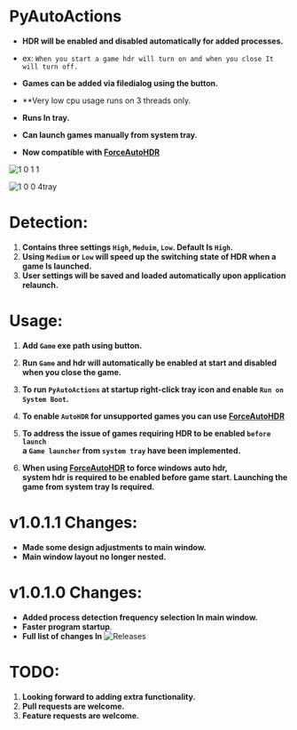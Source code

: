 # PyAutoActions


- **HDR will be enabled and disabled automatically for added processes.**


- ex: `When you start a game hdr will turn on and when you close It will turn off.`
- **Games can be added via filedialog using the button.**
- **Very low cpu usage runs on 3 threads only.
- **Runs In tray.**
- **Can launch games manually from system tray.**
- **Now compatible with [ForceAutoHDR](https://github.com/7gxycn08/ForceAutoHDR)**


![1 0 1 1](https://github.com/7gxycn08/PyAutoActions/assets/121936658/397c1e03-bd75-4cbf-aa47-5aedf4f1e8b3)



![1 0 0 4tray](https://github.com/7gxycn08/PyAutoActions/assets/121936658/8375da5c-210b-4633-b8cb-768e5c37cc54)


# Detection:
1. **Contains three settings `High`, `Meduim`, `Low`. Default Is `High`.**
2. **Using `Medium` or `Low` will speed up the switching state of HDR when a game Is launched.**
3. **User settings will be saved and loaded automatically upon application relaunch.**

# Usage:
1. **Add `Game` exe path using button.**


2. **Run `Game` and hdr will automatically be enabled at start and disabled when you close the game.**


3. **To run `PyAutoActions` at startup right-click tray icon and enable `Run on System Boot`.**


4. **To enable `AutoHDR` for unsupported games you can use [ForceAutoHDR](https://github.com/7gxycn08/ForceAutoHDR)**


5. **To address the issue of games requiring HDR to be enabled `before launch`<br> a `Game launcher` from `system tray` have been implemented.**


6. **When using [ForceAutoHDR](https://github.com/7gxycn08/ForceAutoHDR) to force windows auto hdr,<br> system hdr is required to be enabled before game start. Launching the game from system tray Is required.**


# v1.0.1.1 Changes:
- **Made some design adjustments to main window.**
- **Main window layout no longer nested.**


# v1.0.1.0 Changes:
- **Added process detection frequency selection In main window.**
- **Faster program startup**.
- **Full list of changes In** ![Releases](https://github.com/7gxycn08/PyAutoActions/releases/tag/v1.0.1.0)


# TODO:
1. **Looking forward to adding extra functionality.**
2. **Pull requests are welcome.**
3. **Feature requests are welcome.**
